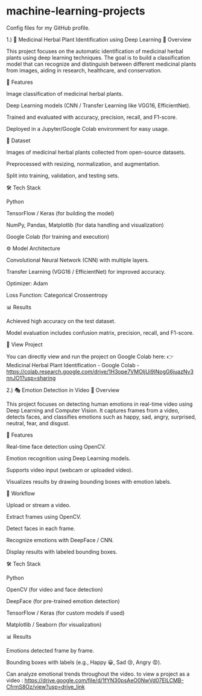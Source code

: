 # machine-learning-projects
Config files for my GitHub profile.


1.)   🌿 Medicinal Herbal Plant Identification using Deep Learning
📌 Overview

This project focuses on the automatic identification of medicinal herbal plants using deep learning techniques.
The goal is to build a classification model that can recognize and distinguish between different medicinal plants from images, aiding in research, healthcare, and conservation.

🚀 Features

Image classification of medicinal herbal plants.

Deep Learning models (CNN / Transfer Learning like VGG16, EfficientNet).

Trained and evaluated with accuracy, precision, recall, and F1-score.

Deployed in a Jupyter/Google Colab environment for easy usage.

📂 Dataset

Images of medicinal herbal plants collected from open-source datasets.

Preprocessed with resizing, normalization, and augmentation.

Split into training, validation, and testing sets.

🛠️ Tech Stack

Python

TensorFlow / Keras (for building the model)

NumPy, Pandas, Matplotlib (for data handling and visualization)

Google Colab (for training and execution)

⚙️ Model Architecture

Convolutional Neural Network (CNN) with multiple layers.

Transfer Learning (VGG16 / EfficientNet) for improved accuracy.

Optimizer: Adam

Loss Function: Categorical Crossentropy

📊 Results

Achieved high accuracy on the test dataset.

Model evaluation includes confusion matrix, precision, recall, and F1-score.

🔗 View Project

You can directly view and run the project on Google Colab here:
👉 Medicinal Herbal Plant Identification - Google Colab - https://colab.research.google.com/drive/1H3ope7VMOIjUi9INogG6juazNv3nnJO1?usp=sharing


2.)  🎭 Emotion Detection in Video
📌 Overview

This project focuses on detecting human emotions in real-time video using Deep Learning and Computer Vision.
It captures frames from a video, detects faces, and classifies emotions such as happy, sad, angry, surprised, neutral, fear, and disgust.

🚀 Features

Real-time face detection using OpenCV.

Emotion recognition using Deep Learning models.

Supports video input (webcam or uploaded video).

Visualizes results by drawing bounding boxes with emotion labels.

📂 Workflow

Upload or stream a video.

Extract frames using OpenCV.

Detect faces in each frame.

Recognize emotions with DeepFace / CNN.

Display results with labeled bounding boxes.

🛠️ Tech Stack

Python

OpenCV (for video and face detection)

DeepFace (for pre-trained emotion detection)

TensorFlow / Keras (for custom models if used)

Matplotlib / Seaborn (for visualization)

📊 Results

Emotions detected frame by frame.

Bounding boxes with labels (e.g., Happy 😀, Sad 😢, Angry 😡).

Can analyze emotional trends throughout the video.
to view a project as a video : https://drive.google.com/file/d/1fYN30psAeO0NwVd07ElLCMB-CfrmS8Oz/view?usp=drive_link
